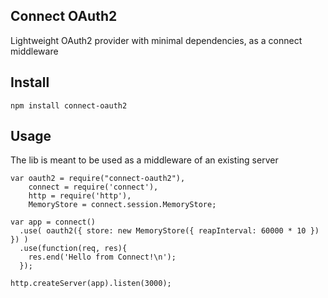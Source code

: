 
## Connect OAuth2

Lightweight OAuth2 provider with minimal dependencies, as a connect middleware

## Install

```
npm install connect-oauth2
```

## Usage 

The lib is meant to be used as a middleware of an existing server

```
var oauth2 = require("connect-oauth2"), 
	connect = require('connect'), 
	http = require('http'), 
	MemoryStore = connect.session.MemoryStore;

var app = connect()
  .use( oauth2({ store: new MemoryStore({ reapInterval: 60000 * 10 }) }) )
  .use(function(req, res){
    res.end('Hello from Connect!\n');
  });

http.createServer(app).listen(3000);
```